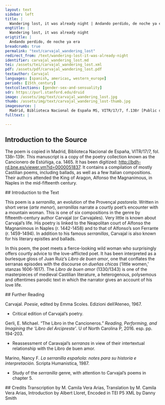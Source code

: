 ```yaml
---
layout: text
sidebar: left
title: |
  Wandering lost, it was already night | Andando perdido, de noche ya era
engtitle: |
  Wandering lost, it was already night
origtitle: |
  Andando perdido, de noche ya era
breadcrumb: true
permalink: "text/carvajal_wandering_lost"
redirect_from: /text/wandering-lost-it-was-already-night
identifier: carvajal_wandering_lost.md
tei: /assets/tei/carvajal_wandering_lost.xml
pdf: /assets/pdf/carvajal_wandering_lost.pdf
textauthor: Carvajal
languages: [spanish, americas, western_europe]
periods: [15th_century]
textcollections: [gender-sex-and-sensuality]
sdr: https://purl.stanford.edu/druid 
image: /assets/img/text/carvajal_wandering_lost.jpg
thumb: /assets/img/text/carvajal_wandering_lost-thumb.jpg
imagesource: |
  Madrid, Biblioteca Nacional de España MS, VITR/17/7, f.138r [Public domain]
fulltext: |
  
--- 
```

## Introduction to the Source 
<p>The poem is copied in Madrid, Biblioteca Nacional de España, VITR/17/7, fol. 138r-139r. This manuscript is a copy of the poetry collection known as the Cancionero de Estúñiga, ca. 1465. It has been digitized: <a href="http://bdh-rd.bne.es/viewer.vm?id=0000051837">http://bdh-rd.bne.es/viewer.vm?id=0000051837</a>. It contains a compilation of mostly Castilian poems, including ballads, as well as a few Italian compositions. Their authors attended the King of Aragon, Alfonso the Magnanimous, in Naples in the mid-fifteenth century.</p>
## Introduction to the Text 
<p>This poem is a <em>serranilla</em>, an evolution of the Provençal <em>pastorela</em>. Written in short verse (<em>arte menor</em>), <em>serranillas</em> narrate a courtly poet’s encounter with a mountain woman. This is one of six compositions in the genre by fifteenth-century author Carvajal (or Carvajales). Very little is known about Carvajal’s life. His poetry is linked to the Neapolitan court of Alfonso the Magnanimous in Naples (r. 1442-1458) and to that of Alfonso’s son Ferrante (r. 1459-1494). In addition to his famous <em>serranillas</em>, Carvajal is also known for his literary epistles and ballads.</p> <p dir="ltr">In this poem, the poet meets a fierce-looking wild woman who surprisingly offers courtly advice to the love-afflicted poet. It has been interpreted as a burlesque gloss of Juan Ruiz’s <em>Libro de buen amor</em>, one that conflates the serranas episodes with the discourse on <em>dueñas chicas</em> (‘little women,’ stanzas 1606-1617). The <em>Libro de buen amor</em> (1330/1343) is one of the masterpieces of medieval Castilian literature, a heterogenous, polysemous and oftentimes parodic text in which the narrator gives an account of his love life.</p>
## Further Reading 
<p>Carvajal. <em>Poesie</em>, edited by Emma Scoles. Edizioni dell’Ateneo, 1967.</p> <ul> <li>Critical edition of Carvajal’s poetry.</li> </ul> <p>Gerli, E. Michael. “The Libro in the Cancioneros.” <em>Reading, Performing, and Imagining the ‘Libro del Arcipreste’</em>. U of North Carolina P, 2016. esp. pp. 194-203.</p> <ul> <li>Reassessment of Caravajal’s <em>serranas</em> in view of their intertextual relationship with the Libro de buen amor.</li> </ul> <p>Marino, Nancy F. <em>La serranilla española: notes para su historia e interpretación.</em> Scripta Humanistica, 1987.</p> <ul> <li>Study of the <em>serranilla</em> genre, with attention to Carvajal’s poems in chapter 5.</li> </ul>
## Credits
Transcription by M. Camila Vera Arias, Translation by M. Camila Vera Arias, Introduction by Albert Lloret, Encoded in TEI P5 XML by Danny Smith
